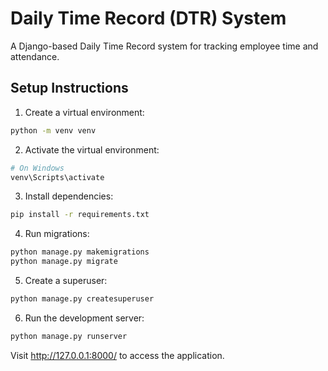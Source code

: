 # Daily Time Record (DTR) System

A Django-based Daily Time Record system for tracking employee time and attendance.

## Setup Instructions

1. Create a virtual environment:
```bash
python -m venv venv
```

2. Activate the virtual environment:
```bash
# On Windows
venv\Scripts\activate
```

3. Install dependencies:
```bash
pip install -r requirements.txt
```

4. Run migrations:
```bash
python manage.py makemigrations
python manage.py migrate
```

5. Create a superuser:
```bash
python manage.py createsuperuser
```

6. Run the development server:
```bash
python manage.py runserver
```

Visit http://127.0.0.1:8000/ to access the application.
